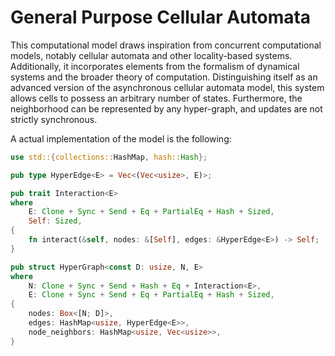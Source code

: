 # General Purpose Cellular Automata

This computational model draws inspiration from concurrent computational models, notably cellular automata and other locality-based systems. Additionally, it incorporates elements from the formalism of dynamical systems and the broader theory of computation. Distinguishing itself as an advanced version of the asynchronous cellular automata model, this system allows cells to possess an arbitrary number of states. Furthermore, the neighborhood can be represented by any hyper-graph, and updates are not strictly synchronous.

A actual implementation of the model is the following:

```rust
use std::{collections::HashMap, hash::Hash};

pub type HyperEdge<E> = Vec<(Vec<usize>, E)>;

pub trait Interaction<E>
where
    E: Clone + Sync + Send + Eq + PartialEq + Hash + Sized,
    Self: Sized,
{
    fn interact(&self, nodes: &[Self], edges: &HyperEdge<E>) -> Self;
}

pub struct HyperGraph<const D: usize, N, E>
where
    N: Clone + Sync + Send + Hash + Eq + Interaction<E>,
    E: Clone + Sync + Send + Eq + PartialEq + Hash + Sized,
{
    nodes: Box<[N; D]>,
    edges: HashMap<usize, HyperEdge<E>>,
    node_neighbors: HashMap<usize, Vec<usize>>,
}
```
